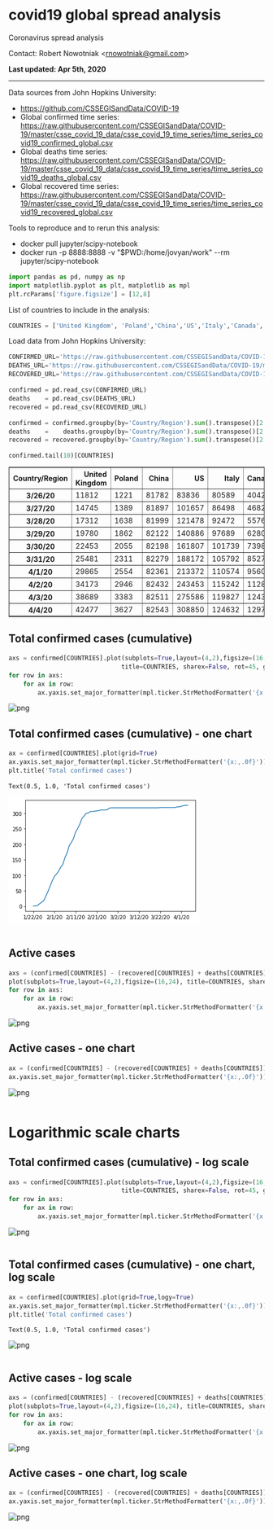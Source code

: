 # covid19 global spread analysis
Coronavirus spread analysis

Contact: Robert Nowotniak <<rnowotniak@gmail.com>>

**Last updated:  Apr 5th, 2020**


----

Data sources from John Hopkins University:
* https://github.com/CSSEGISandData/COVID-19
* Global confirmed time series: https://raw.githubusercontent.com/CSSEGISandData/COVID-19/master/csse_covid_19_data/csse_covid_19_time_series/time_series_covid19_confirmed_global.csv
* Global deaths time series: https://raw.githubusercontent.com/CSSEGISandData/COVID-19/master/csse_covid_19_data/csse_covid_19_time_series/time_series_covid19_deaths_global.csv
* Global recovered time series: https://raw.githubusercontent.com/CSSEGISandData/COVID-19/master/csse_covid_19_data/csse_covid_19_time_series/time_series_covid19_recovered_global.csv


Tools to reproduce and to rerun this analysis:

* docker pull jupyter/scipy-notebook
* docker run -p 8888:8888 -v "$PWD:/home/jovyan/work"   --rm jupyter/scipy-notebook





```python
import pandas as pd, numpy as np
import matplotlib.pyplot as plt, matplotlib as mpl
plt.rcParams['figure.figsize'] = [12,8]
```

List of countries to include in the analysis:


```python
COUNTRIES = ['United Kingdom', 'Poland','China','US','Italy','Canada', 'Spain', 'Germany']
```

Load data from John Hopkins University:


```python
CONFIRMED_URL='https://raw.githubusercontent.com/CSSEGISandData/COVID-19/master/csse_covid_19_data/csse_covid_19_time_series/time_series_covid19_confirmed_global.csv'
DEATHS_URL='https://raw.githubusercontent.com/CSSEGISandData/COVID-19/master/csse_covid_19_data/csse_covid_19_time_series/time_series_covid19_deaths_global.csv'
RECOVERED_URL='https://raw.githubusercontent.com/CSSEGISandData/COVID-19/master/csse_covid_19_data/csse_covid_19_time_series/time_series_covid19_recovered_global.csv'
```


```python
confirmed = pd.read_csv(CONFIRMED_URL)
deaths    = pd.read_csv(DEATHS_URL)
recovered = pd.read_csv(RECOVERED_URL)
```


```python
confirmed = confirmed.groupby(by='Country/Region').sum().transpose()[2:].applymap(lambda x: int(x))
deaths    =    deaths.groupby(by='Country/Region').sum().transpose()[2:].applymap(lambda x: int(x))
recovered = recovered.groupby(by='Country/Region').sum().transpose()[2:].applymap(lambda x: int(x))
```


```python
confirmed.tail(10)[COUNTRIES]
```




<div>
<table border="1" class="dataframe">
  <thead>
    <tr style="text-align: right;">
      <th>Country/Region</th>
      <th>United Kingdom</th>
      <th>Poland</th>
      <th>China</th>
      <th>US</th>
      <th>Italy</th>
      <th>Canada</th>
      <th>Spain</th>
      <th>Germany</th>
    </tr>
  </thead>
  <tbody>
    <tr>
      <th>3/26/20</th>
      <td>11812</td>
      <td>1221</td>
      <td>81782</td>
      <td>83836</td>
      <td>80589</td>
      <td>4042</td>
      <td>57786</td>
      <td>43938</td>
    </tr>
    <tr>
      <th>3/27/20</th>
      <td>14745</td>
      <td>1389</td>
      <td>81897</td>
      <td>101657</td>
      <td>86498</td>
      <td>4682</td>
      <td>65719</td>
      <td>50871</td>
    </tr>
    <tr>
      <th>3/28/20</th>
      <td>17312</td>
      <td>1638</td>
      <td>81999</td>
      <td>121478</td>
      <td>92472</td>
      <td>5576</td>
      <td>73235</td>
      <td>57695</td>
    </tr>
    <tr>
      <th>3/29/20</th>
      <td>19780</td>
      <td>1862</td>
      <td>82122</td>
      <td>140886</td>
      <td>97689</td>
      <td>6280</td>
      <td>80110</td>
      <td>62095</td>
    </tr>
    <tr>
      <th>3/30/20</th>
      <td>22453</td>
      <td>2055</td>
      <td>82198</td>
      <td>161807</td>
      <td>101739</td>
      <td>7398</td>
      <td>87956</td>
      <td>66885</td>
    </tr>
    <tr>
      <th>3/31/20</th>
      <td>25481</td>
      <td>2311</td>
      <td>82279</td>
      <td>188172</td>
      <td>105792</td>
      <td>8527</td>
      <td>95923</td>
      <td>71808</td>
    </tr>
    <tr>
      <th>4/1/20</th>
      <td>29865</td>
      <td>2554</td>
      <td>82361</td>
      <td>213372</td>
      <td>110574</td>
      <td>9560</td>
      <td>104118</td>
      <td>77872</td>
    </tr>
    <tr>
      <th>4/2/20</th>
      <td>34173</td>
      <td>2946</td>
      <td>82432</td>
      <td>243453</td>
      <td>115242</td>
      <td>11284</td>
      <td>112065</td>
      <td>84794</td>
    </tr>
    <tr>
      <th>4/3/20</th>
      <td>38689</td>
      <td>3383</td>
      <td>82511</td>
      <td>275586</td>
      <td>119827</td>
      <td>12437</td>
      <td>119199</td>
      <td>91159</td>
    </tr>
    <tr>
      <th>4/4/20</th>
      <td>42477</td>
      <td>3627</td>
      <td>82543</td>
      <td>308850</td>
      <td>124632</td>
      <td>12978</td>
      <td>126168</td>
      <td>96092</td>
    </tr>
  </tbody>
</table>
</div>



## Total confirmed cases (cumulative)


```python
axs = confirmed[COUNTRIES].plot(subplots=True,layout=(4,2),figsize=(16,24),
                               title=COUNTRIES, sharex=False, rot=45, grid=True)
for row in axs:
    for ax in row:
        ax.yaxis.set_major_formatter(mpl.ticker.StrMethodFormatter('{x:,.0f}'))
```


![png](output_10_0.png)


## Total confirmed cases (cumulative)  -  one chart


```python
ax = confirmed[COUNTRIES].plot(grid=True)
ax.yaxis.set_major_formatter(mpl.ticker.StrMethodFormatter('{x:,.0f}'))
plt.title('Total confirmed cases')
```




    Text(0.5, 1.0, 'Total confirmed cases')




![png](output_12_1.png)



```python

```

## Active cases


```python
axs = (confirmed[COUNTRIES] - (recovered[COUNTRIES] + deaths[COUNTRIES])).\
plot(subplots=True,layout=(4,2),figsize=(16,24), title=COUNTRIES, sharex=False, rot=45, grid=True)
for row in axs:
    for ax in row:
        ax.yaxis.set_major_formatter(mpl.ticker.StrMethodFormatter('{x:,.0f}'))
```


![png](output_15_0.png)


## Active cases - one chart


```python
ax = (confirmed[COUNTRIES] - (recovered[COUNTRIES] + deaths[COUNTRIES])).plot(grid=True)
ax.yaxis.set_major_formatter(mpl.ticker.StrMethodFormatter('{x:,.0f}'))
```


![png](output_17_0.png)



```python

```

# Logarithmic scale charts
 

## Total confirmed cases (cumulative) - log scale


```python
axs = confirmed[COUNTRIES].plot(subplots=True,layout=(4,2),figsize=(16,24),
                               title=COUNTRIES, sharex=False, rot=45, grid=True, logy=True)
for row in axs:
    for ax in row:
        ax.yaxis.set_major_formatter(mpl.ticker.StrMethodFormatter('{x:,.0f}'))
```


![png](output_21_0.png)



```python

```

## Total confirmed cases (cumulative)  -  one chart, log scale


```python
ax = confirmed[COUNTRIES].plot(grid=True,logy=True)
ax.yaxis.set_major_formatter(mpl.ticker.StrMethodFormatter('{x:,.0f}'))
plt.title('Total confirmed cases')
```




    Text(0.5, 1.0, 'Total confirmed cases')




![png](output_24_1.png)



```python

```

## Active cases - log scale


```python
axs = (confirmed[COUNTRIES] - (recovered[COUNTRIES] + deaths[COUNTRIES])).\
plot(subplots=True,layout=(4,2),figsize=(16,24), title=COUNTRIES, sharex=False, rot=45, grid=True,logy=True)
for row in axs:
    for ax in row:
        ax.yaxis.set_major_formatter(mpl.ticker.StrMethodFormatter('{x:,.0f}'))
```


![png](output_27_0.png)


## Active cases - one chart, log scale


```python
ax = (confirmed[COUNTRIES] - (recovered[COUNTRIES] + deaths[COUNTRIES])).plot(grid=True,logy=True)
ax.yaxis.set_major_formatter(mpl.ticker.StrMethodFormatter('{x:,.0f}'))
```


![png](output_29_0.png)

